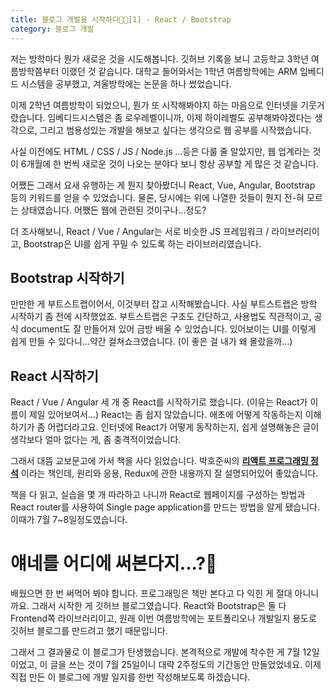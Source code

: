 ```yaml
---
title: 블로그 개발을 시작하다👨‍💻[1] - React / Bootstrap
category: 블로그 개발
---
```


 저는 방학마다 뭔가 새로운 것을 시도해봅니다. 깃허브 기록을 보니 고등학교 3학년 여름방학쯤부터 이랬던 것 같습니다. 대학교 들어와서는 1학년 여름방학에는 ARM 임베디드 시스템을 공부했고, 겨울방학에는 논문을 하나 썼었습니다.

 이제 2학년 여름방학이 되었으니, 뭔가 또 시작해봐야지 하는 마음으로 인터넷을 기웃거렸습니다. 임베디드시스템은 좀 로우레벨이니까, 이제 하이레벨도 공부해봐야겠다는 생각으로, 그리고 범용성있는 개발을 해보고 싶다는 생각으로 웹 공부를 시작했습니다.

 사실 이전에도 HTML / CSS / JS / Node.js ...등은 다룰 줄 알았지만, 웹 업계라는 것이 6개월에 한 번씩 새로운 것이 나오는 분야다 보니 항상 공부할 게 많은 것 같습니다.

 어쨌든 그래서 요새 유행하는 게 뭔지 찾아봤더니 React, Vue, Angular, Bootstrap 등의 키워드를 얻을 수 있었습니다. 물론, 당시에는 위에 나열한 것들이 뭔지 전-혀 모르는 상태였습니다. 어쨌든 웹에 관련된 것이구나...정도?

 더 조사해보니, React / Vue / Angular는 서로 비슷한 JS 프레임워크 / 라이브러리이고, Bootstrap은 UI를 쉽게 꾸밀 수 있도록 하는 라이브러리였습니다.

## Bootstrap 시작하기

 만만한 게 부트스트랩이어서, 이것부터 잡고 시작해봤습니다. 사실 부트스트랩은 방학 시작하기 좀 전에 시작했었죠. 부트스트랩은 구조도 간단하고, 사용법도 직관적이고, 공식 document도 잘 만들어져 있어 금방 배울 수 있었습니다. 있어보이는 UI를 이렇게 쉽게 만들 수 있다니...약간 컬쳐쇼크였습니다. (이 좋은 걸 내가 왜 몰랐을까...)

## React 시작하기

 React / Vue / Angular 세 개 중 React를 시작하기로 했습니다. (이유는 React가 이름이 제일 있어보여서...) React는 좀 쉽지 않았습니다. 애초에 어떻게 작동하는지 이해하기가 좀 어렵더라고요. 인터넷에 React가 어떻게 동작하는지, 쉽게 설명해놓은 글이 생각보다 얼마 없다는 게, 좀 충격적이었습니다.

 그래서 대뜸 교보문고에 가서 책을 사다 읽었습니다. 박호준씨의 [**리액트 프로그래밍 정석**](http://www.yes24.com/Product/Goods/87631428) 이라는 책인데, 원리와 응용, Redux에 관한 내용까지 잘 설명되어있어 좋았습니다. 

 책을 다 읽고, 실습을 몇 개 따라하고 나니까 React로 웹페이지를 구성하는 방법과 React router를 사용하여 Single page application를 만드는 방법을 알게 됐습니다. 이때가 7월 7~8일정도였습니다. 

# 얘네를 어디에 써본다지...?🤔

 배웠으면 한 번 써먹어 봐야 합니다. 프로그래밍은 책만 본다고 다 익힌 게 절대 아니니까요. 그래서 시작한 게 깃허브 블로그였습니다. React와 Bootstrap은 둘 다 Frontend쪽 라이브러리이고, 원래 이번 여름방학에는 포트폴리오나 개발일지 용도로 깃허브 블로그를 만드려고 했기 때문입니다.

 그래서 그 결과물로 이 블로그가 탄생했습니다. 본격적으로 개발에 착수한 게 7월 12일이었고, 이 글을 쓰는 것이 7월 25일이니 대략 2주정도의 기간동안 만들었었네요. 이제 직접 만든 이 블로그에 개발 일지를 한번 작성해보도록 하겠습니다.

